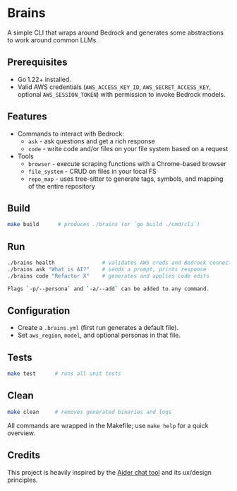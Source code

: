 # Brains

A simple CLI that wraps around Bedrock and generates some abstractions to work around 
common LLMs.

## Prerequisites
- Go 1.22+ installed.
- Valid AWS credentials (`AWS_ACCESS_KEY_ID`, `AWS_SECRET_ACCESS_KEY`, optional `AWS_SESSION_TOKEN`) 
with permission to invoke Bedrock models.

## Features

* Commands to interact with Bedrock:
  * `ask` - ask questions and get a rich response
  * `code` - write code and/or files on your file system based on a request
* Tools 
  * `browser` - execute scraping functions with a Chrome-based browser
  * `file_system` - CRUD on files in your local FS
  * `repo_map` - uses tree-sitter to generate tags, symbols, and mapping of the entire repository

## Build

```bash
make build      # produces ./brains (or `go build ./cmd/cli`)
```


## Run
```bash
./brains health               # validates AWS creds and Bedrock connectivity
./brains ask "What is AI?"    # sends a prompt, prints response
./brains code "Refactor X"    # generates and applies code edits

Flags `-p/--persona` and `-a/--add` can be added to any command.
```

## Configuration
- Create a `.brains.yml` (first run generates a default file).
- Set `aws_region`, `model`, and optional personas in that file.

## Tests
```bash
make test      # runs all unit tests
```


## Clean
```bash
make clean     # removes generated binaries and logs
```

All commands are wrapped in the Makefile; use `make help` for a quick overview.

## Credits

This project is heavily inspired by the [Aider chat tool](https://github.com/Aider-AI/aider) and its ux/design principles.
